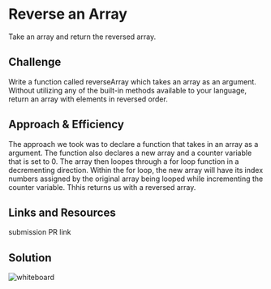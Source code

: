 # Reverse an Array
Take an array and return the reversed array.

## Challenge
Write a function called reverseArray which takes an array as an argument. Without utilizing any of the built-in methods available to your language, return an array with elements in reversed order.

## Approach & Efficiency
The approach we took was to declare a function that takes in an array as a argument. The function also declares a new array and a counter variable that is set to 0. The array then loopes through a for loop function in a decrementing direction. Within the for loop, the new array will have its index numbers assigned by the original array being looped while incrementing the counter variable. Thhis returns us with a reversed array.

## Links and Resources
submission PR link

## Solution
![whiteboard](./assets/arrayReverseWB.jpg)